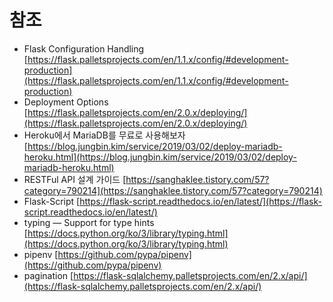 # 참조

- Flask Configuration Handling
  [https://flask.palletsprojects.com/en/1.1.x/config/#development-production](https://flask.palletsprojects.com/en/1.1.x/config/#development-production)
- Deployment Options
  [https://flask.palletsprojects.com/en/2.0.x/deploying/](https://flask.palletsprojects.com/en/2.0.x/deploying/)
- Heroku에서 MariaDB를 무료로 사용해보자
  [https://blog.jungbin.kim/service/2019/03/02/deploy-mariadb-heroku.html](https://blog.jungbin.kim/service/2019/03/02/deploy-mariadb-heroku.html)
- RESTFul API 설계 가이드
  [https://sanghaklee.tistory.com/57?category=790214](https://sanghaklee.tistory.com/57?category=790214)
- Flask-Script
  [https://flask-script.readthedocs.io/en/latest/](https://flask-script.readthedocs.io/en/latest/)
- typing — Support for type hints
  [https://docs.python.org/ko/3/library/typing.html](https://docs.python.org/ko/3/library/typing.html)
- pipenv
  [https://github.com/pypa/pipenv](https://github.com/pypa/pipenv)
- pagination
  [https://flask-sqlalchemy.palletsprojects.com/en/2.x/api/](https://flask-sqlalchemy.palletsprojects.com/en/2.x/api/)